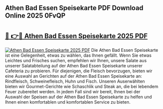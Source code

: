 ## Athen Bad Essen Speisekarte PDF Download Online 2025 0FvQP

# <h2><a href="http://gcahg1.nevu.top/?p=Athen+Bad+Essen+Speisekarte">🔗 👉🔴 Athen Bad Essen Speisekarte 2025 PDF</a></h2>

[![Athen Bad Essen Speisekarte 2025 PDF](https://i.imgur.com/dBaPXMq.png)](http://gcahg1.nevu.top/?p=Athen+Bad+Essen+Speisekarte)
Die Athen Bad Essen Speisekarte ist eine Gelegenheit, etwas zu wählen, das Ihnen gefällt. Wenn Sie etwas Leichtes und Frisches suchen, empfehlen wir Ihnen, unsere Salate aus unserer Salatabteilung auf der Athen Bad Essen Speisekarte unserer Cafeteria zu probieren. Für diejenigen, die Fleisch bevorzugen, bieten wir eine Auswahl an Gerichten auf der Athen Bad Essen Speisekarte an: Rindfleisch, Schweinefleisch, Huhn und Fisch. Unseren Auserwählten bieten wir Gourmet-Gerichte wie Schaschlik und Steak an, die bei lebendem Feuer zubereitet werden. In jedem Fall sind wir bereit, Ihnen bei der Auswahl der Speisen auf der Athen Bad Essen Speisekarte zu helfen und Ihnen einen komfortablen und komfortablen Service zu bieten.
